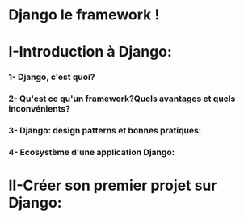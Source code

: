 # Django le framework !
# I-Introduction à Django:

### 1- Django, c'est quoi?
### 2- Qu'est ce qu'un framework?Quels avantages et quels inconvénients?
### 3- Django: design patterns et bonnes pratiques:
### 4- Ecosystème d'une application Django:

# II-Créer son premier projet sur Django:

